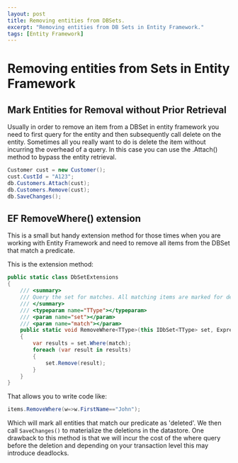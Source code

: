 ```yaml
---
layout: post
title: Removing entities from DBSets.
excerpt: "Removing entities from DB Sets in Entity Framework."
tags: [Entity Framework]
---
```


# Removing entities from Sets in Entity Framework

## Mark Entities for Removal without Prior Retrieval

Usually in order to remove an item from a DBSet in entity framework you need to first query for the entity and then subsequently call delete on the entity. Sometimes all you really want to do is delete the item without incurring the overhead of a query. In this case you can use the .Attach() method to bypass the entity retrieval.

```c#
Customer cust = new Customer();
cust.CustId = "A123";
db.Customers.Attach(cust);
db.Customers.Remove(cust);
db.SaveChanges();
```

## EF RemoveWhere() extension

This is a small but handy extension method for those times when you are working with Entity Framework and need to remove all items from the DBSet that match a predicate.

This is the extension method:

```c#
public static class DbSetExtensions
{
    /// <summary>
    /// Query the set for matches. All matching items are marked for deletion.
    /// </summary>
    /// <typeparam name="TType"></typeparam>
    /// <param name="set"></param>
    /// <param name="match"></param>
    public static void RemoveWhere<TType>(this IDbSet<TType> set, Expression<Func<TType, bool>> match) where TType : class
    {
        var results = set.Where(match);
        foreach (var result in results)
        {
            set.Remove(result);
        }
    }
}
```

That allows you to write code like:

```c#
items.RemoveWhere(w=>w.FirstName=="John");
```

Which will mark all entities that match our predicate as 'deleted'. We then call ```SaveChanges()``` to materialize the deletions in the datastore. One drawback to this method is that we will incur the cost of the where query before the deletion and depending on your transaction level this may introduce deadlocks.
